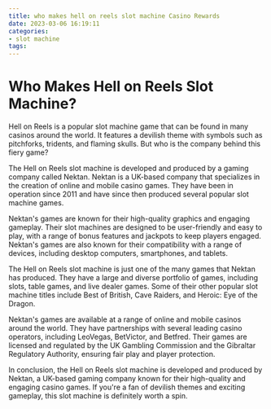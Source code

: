 ```yaml
---
title: who makes hell on reels slot machine Casino Rewards
date: 2023-03-06 16:19:11
categories:
- slot machine
tags:
---
```

# Who Makes Hell on Reels Slot Machine?

Hell on Reels is a popular slot machine game that can be found in many casinos around the world. It features a devilish theme with symbols such as pitchforks, tridents, and flaming skulls. But who is the company behind this fiery game?

The Hell on Reels slot machine is developed and produced by a gaming company called Nektan. Nektan is a UK-based company that specializes in the creation of online and mobile casino games. They have been in operation since 2011 and have since then produced several popular slot machine games.

Nektan's games are known for their high-quality graphics and engaging gameplay. Their slot machines are designed to be user-friendly and easy to play, with a range of bonus features and jackpots to keep players engaged. Nektan's games are also known for their compatibility with a range of devices, including desktop computers, smartphones, and tablets.

The Hell on Reels slot machine is just one of the many games that Nektan has produced. They have a large and diverse portfolio of games, including slots, table games, and live dealer games. Some of their other popular slot machine titles include Best of British, Cave Raiders, and Heroic: Eye of the Dragon.

Nektan's games are available at a range of online and mobile casinos around the world. They have partnerships with several leading casino operators, including LeoVegas, BetVictor, and Betfred. Their games are licensed and regulated by the UK Gambling Commission and the Gibraltar Regulatory Authority, ensuring fair play and player protection.

In conclusion, the Hell on Reels slot machine is developed and produced by Nektan, a UK-based gaming company known for their high-quality and engaging casino games. If you're a fan of devilish themes and exciting gameplay, this slot machine is definitely worth a spin.